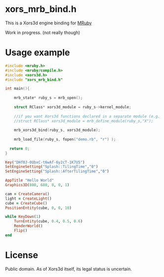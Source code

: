 # xors_mrb_bind.h

This is a Xors3d engine binding for [MRuby](https://github.com/mruby/mruby)

Work in progress. (not really though)

# Usage example

```cpp
#include <mruby.h>
#include <mruby/compile.h>
#include <xors3d.h>
#include "xors_mrb_bind.h"

int main(){
	
	mrb_state* ruby_s = mrb_open();
	
	struct RClass* xors3d_module = ruby_s->kernel_module;
	
	//if you want Xors3d functions declared in a separate module (e.g. X.Graphics3D):
	//struct RClass* xors3d_module = mrb_define_module(ruby_s,"X");
	
	mrb_xors3d_bind(ruby_s, xors3d_module);
	
	mrb_load_file(ruby_s, fopen("demo.rb", "r") );
	
  return 0;
}
```

```ruby
Key("DHf0J-0UbxC-t6wAf-6y2cT-1K7U5")
SetEngineSetting("Splash::TilingTime","0")
SetEngineSetting("Splash::AfterTilingTime","0")

AppTitle "Hello World"
Graphics3D(800, 600, 0, 0, 1)

cam = CreateCamera()
light = CreateLight()
cube = CreateCube()
PositionEntity(cube, 0, 0, 10)

while KeyDown(1)
	TurnEntity(cube, 0.4, 0.5, 0.6)
	RenderWorld()
	Flip()
end
```

# License

Public domain.
As of Xors3d itself, its legal status is uncertain.
